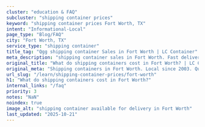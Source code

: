 ```yaml
---
cluster: "education & FAQ"
subcluster: "shipping container prices"
keyword: "shipping container prices Fort Worth, TX"
intent: "Informational-Local"
page_type: "Blog/FAQ"
city: "Fort Worth, TX"
service_type: "shipping container"
title_tag: "Qgg shipping container Sales in Fort Worth | LC Container"
meta_description: "shipping container sales in Fort Worth. Fast delivery, competitive pricing. Serving shipping container prices area. Quote ID: 70N. Call (214) 524-4168 for your free quote today."
original_title: "What do shipping containers cost in Fort Worth? | LC Container"
original_meta: "Shipping containers in Fort Worth. Local since 2003. Quality containers. Fast delivery. Get your free quote — call (214) 524-4168 today. LC Container — your ..."
url_slug: "/learn/shipping-container-prices/fort-worth"
h1: "What do shipping containers cost in Fort Worth?"
internal_links: "/faq"
priority: 3
notes: "NaN"
noindex: true
image_alt: "shipping container available for delivery in Fort Worth"
last_updated: "2025-10-21"
---
```


<!-- TODO: Add unique city/inventory copy, images, and internal links here. -->
